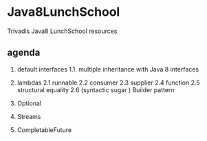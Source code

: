 # Java8LunchSchool
Trivadis Java8 LunchSchool resources

## agenda

1. default interfaces
1.1. multiple inheritance with Java 8 interfaces

2. lambdas
2.1 runnable
2.2 consumer
2.3 supplier
2.4 function
2.5 structural equality
2.6 (syntactic sugar ) Builder pattern
3. Optional
4. Streams
5. CompletableFuture


